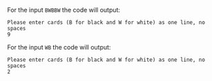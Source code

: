 For the input `BWBBW` the code will output:

```text
Please enter cards (B for black and W for white) as one line, no spaces
9
```

For the input `WB` the code will output:

```text
Please enter cards (B for black and W for white) as one line, no spaces
2
```